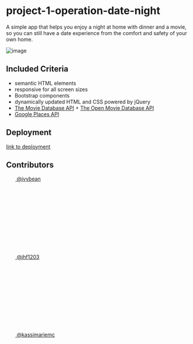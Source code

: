# project-1-operation-date-night
A simple app that helps you enjoy a night at home with dinner and a movie, so you can still have a date experience from the comfort and safety of your own home. 

![image](https://user-images.githubusercontent.com/66877217/89837342-c6e78500-db36-11ea-9637-fe7481d9f5ef.png)

## Included Criteria

* semantic HTML elements
* responsive for all screen sizes
* Bootstrap components
* dynamically updated HTML and CSS powered by jQuery
* [The Movie Database API](https://developers.themoviedb.org/3/getting-started/introduction) + [The Open Movie Database API](https://developers.themoviedb.org/3/getting-started/introduction)
* [Google Places API](https://developers.google.com/places/web-service/overview)

## Deployment

[link to deployment](https://kassimariemc.github.io/project-1-operation-date-night/)


## Contributors

<a href="https://github.com/ivybean"><img src="https://avatars3.githubusercontent.com/u/66763597?s=460&v=4" width="5%" style="border-radius:50%"> @ivybean</a>

<a href="https://github.com/jhf1203"><img src="https://avatars1.githubusercontent.com/u/66701459?s=460&u=aca904c0faf90f8366007595d78cb02f850e05c7&v=4" width="5%" style="border-radius:50%"> @jhf1203</a>

<a href="https://github.com/kassimariemc"><img src="https://avatars3.githubusercontent.com/u/66877217?s=460&u=2aefa4a92adc823f1df8656008e78fe8edd0f9b6&v=4" width="5%" style="border-radius:50%"> @kassimariemc</a>
